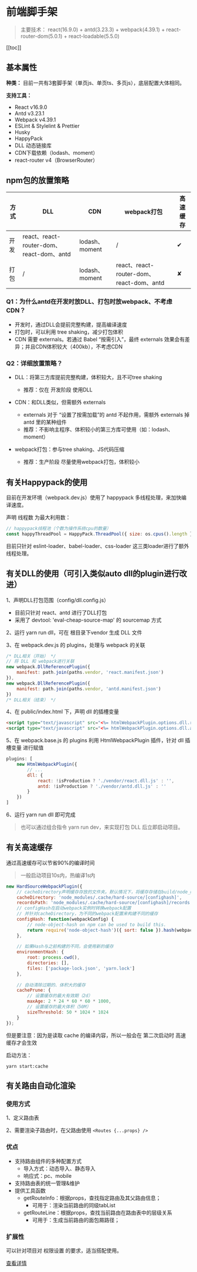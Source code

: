 # 前端脚手架
> 主要技术： react(16.9.0) + antd(3.23.3) + webpack(4.39.1) + react-router-dom(5.0.1) + react-loadable(5.5.0)

[[toc]]


## 基本属性
**种类：** 目前一共有3套脚手架（单页js、单页ts、多页js），底层配置大体相同。

**支持工具：**
  - React v16.9.0
  - Antd v3.23.1
  - Webpack v4.39.1
  - ESLint & Stylelint & Prettier
  - Husky
  - HappyPack
  - DLL 动态链接库
  - CDN下载依赖（lodash、moment）
  - react-router v4（BrowserRouter）

## npm包的放置策略
| 方式 | DLL | CDN | webpack打包 | 高速缓存 |
|--|--|--|--|--|
| 开发 | react、react-router-dom、react-dom、antd | lodash、moment | / | ✔ |
| 打包 | / | lodash、moment | react、react-router-dom、react-dom、antd | ✘ |

### Q1：为什么antd在开发时放DLL、打包时放webpack、不考虑CDN？
 - 开发时，通过DLL会提前完整构建，提高编译速度
 - 打包时，可以利用 tree shaking，减少打包体积
 - CDN 需要 externals。若通过 Babel “按需引入”，最终 externals 效果会有差异；并且CDN体积较大（400kb），不考虑CDN

### Q2：详细放置策略？
 - DLL：将第三方库提前完整构建，体积较大，且不可tree shaking
    - 推荐：仅在 开发阶段 使用DLL

 - CDN：和DLL类似，但需额外 externals
    - externals 对于 “设置了按需加载”的 antd 不起作用，需额外 externals 掉 antd 里的某种组件
    - 推荐：不影响主程序、体积较小的第三方库可使用（如：lodash、moment）

 - webpack打包：参与tree shaking、JS代码压缩
    - 推荐：生产阶段 尽量使用webpack打包，体积较小

## 有关Happypack的使用
目前在开发环境（webpack.dev.js）使用了 happypack 多线程处理，来加快编译速度。

声明 线程数 为最大利用数：

```js
// happypack线程池（个数为操作系统cpu的数量）
const happyThreadPool = HappyPack.ThreadPool({ size: os.cpus().length });
```
目前只针对 eslint-loader、babel-loader、css-loader 这三类loader进行了额外线程处理。


## 有关DLL的使用（可引入类似auto dll的plugin进行改进）
1、声明DLL打包范围（config/dll.config.js）
 - 目前只针对 react、antd 进行了DLL打包
 - 采用了 devtool: 'eval-cheap-source-map' 的 sourcemap 方式

2、运行 yarn run dll，可在 根目录下vendor 生成 DLL 文件

3、在 webpack.dev.js 的 plugins，处理与 webpack 的关联
```js
/* DLL相关（开始） */
// 将 DLL 和 webpack进行关联
new webpack.DllReferencePlugin({
    manifest: path.join(paths.vendor, 'react.manifest.json')
}),
new webpack.DllReferencePlugin({
    manifest: path.join(paths.vendor, 'antd.manifest.json')
})
/* DLL相关（结束） */
```

4、在 public/index.html 下，声明 dll 的插槽变量
```html
<script type="text/javascript" src="<%= htmlWebpackPlugin.options.dll.react %>"></script>
<script type="text/javascript" src="<%= htmlWebpackPlugin.options.dll.antd %>"></script>
```

5、在 webpack.base.js 的 plugins 利用 HtmlWebpackPlugin 插件，针对 dll 插槽变量 进行赋值
```js
plugins: [ 
    new HtmlWebpackPlugin({
        // ...
        dll: {
            react: !isProduction ? './vendor/react.dll.js' : '',
            antd: !isProduction ? './vendor/antd.dll.js' : ''
        }
    })
]
```

6、运行 yarn run dll 即可完成
> 也可以通过组合指令 yarn run dev，来实现打包 DLL 后立即启动项目。

## 有关高速缓存
通过高速缓存可以节省90%的编译时间
> 一般启动项目10s内，热编译1s内

```js
new HardSourceWebpackPlugin({
    // cacheDirectory声明缓存存放的文件夹。默认情况下，将缓存存储在build/node_modules下的目录中
    cacheDirectory: 'node_modules/.cache/hard-source/[confighash]',
    recordsPath: 'node_modules/.cache/hard-source/[confighash]/records.json',
    // configHash在启动webpack实例时转换webpack配置
    // 并针对cacheDirectory，为不同的webpack配置来构建不同的缓存
    configHash: function(webpackConfig) {
        // node-object-hash on npm can be used to build this.
        return require('node-object-hash')({ sort: false }).hash(webpackConfig);
    },
  
    // 如果Hash与之前构建的不同，会使用新的缓存
    environmentHash: {
        root: process.cwd(),
        directories: [],
        files: ['package-lock.json', 'yarn.lock']
    },
 
    // 自动清除过期的、体积大的缓存
    cachePrune: {
        // 设置缓存的最大有效期（2d）
        maxAge: 2 * 24 * 60 * 60 * 1000,
        // 设置缓存的最大体积（50M）
        sizeThreshold: 50 * 1024 * 1024
    }
});
```

但是要注意：因为是读取 cache 的编译内容，所以一般会在 第二次启动时 高速缓存才会生效


启动方法：
```
yarn start:cache
```

## 有关路由自动化渲染

### 使用方式
1、定义路由表

2、需要渲染子路由时，在父路由使用 `<Routes {...props} />`


### 优点
 - 支持路由组件的多种配置方式
    - 导入方式：动态导入、静态导入
    - 响应式：pc、mobile
 - 支持路由表的统一管理&维护
 - 提供工具函数
    - getRouteInfo：根据props，查找指定路由及其父路由信息；
        - 可用于：渲染当前路由的同级tabList
    - getRouteLine：根据props，查找当前路由在路由表中的层级关系
        - 可用于：生成当前路由的面包屑路径；


### 扩展性
可以针对项目对 权限设置 的要求，适当搭配使用。

[查看详情](./DEMO.md)
